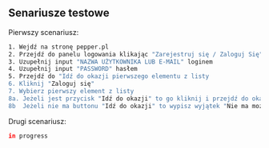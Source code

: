 
## Senariusze testowe

Pierwszy scenariusz:

```bash
1. Wejdź na stronę pepper.pl
2. Przejdź do panelu logowania klikając "Zarejestruj się / Zaloguj Się"
3. Uzupełnij input "NAZWA UŻYTKOWNIKA LUB E-MAIL" loginem
4. Uzupełnij input "PASSWORD" hasłem
5. Przejdź do "Idź do okazji pierwszego elementu z listy
6. Kliknij "Zaloguj się"
7. Wybierz pierwszy element z listy
8a. Jeżeli jest przycisk "Idź do okazji" to go kliknij i przejdź do okazji
8b  Jeżeli nie ma buttonu "Idź do okazji" to wypisz wyjątek "Nie ma możliwości przejścia do okazji"
```

Drugi scenariusz:

```bash
in progress
```